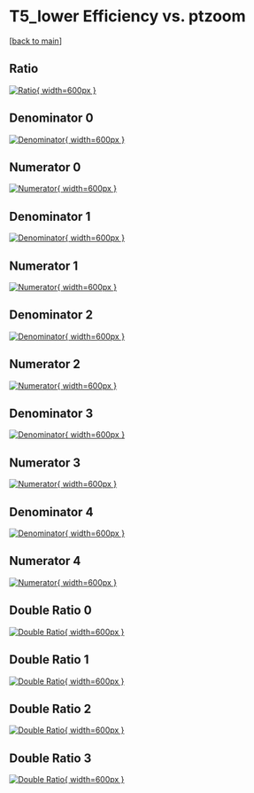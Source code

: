 # T5_lower Efficiency vs. ptzoom

[[back to main](./)]



## Ratio

[![Ratio](../mtv/var/T5_lower_xtr_11_-1_eff_ptzoom.png){ width=600px }](../mtv/var/T5_lower_xtr_11_-1_eff_ptzoom.pdf)

## Denominator 0

[![Denominator](../mtv/den/T5_lower_xtr_11_-1_eff_ptzoom_den0.png){ width=600px }](../mtv/den/T5_lower_xtr_11_-1_eff_ptzoom_den0.pdf)

## Numerator 0

[![Numerator](../mtv/num/T5_lower_xtr_11_-1_eff_ptzoom_num0.png){ width=600px }](../mtv/num/T5_lower_xtr_11_-1_eff_ptzoom_num0.pdf)

## Denominator 1

[![Denominator](../mtv/den/T5_lower_xtr_11_-1_eff_ptzoom_den1.png){ width=600px }](../mtv/den/T5_lower_xtr_11_-1_eff_ptzoom_den1.pdf)

## Numerator 1

[![Numerator](../mtv/num/T5_lower_xtr_11_-1_eff_ptzoom_num1.png){ width=600px }](../mtv/num/T5_lower_xtr_11_-1_eff_ptzoom_num1.pdf)

## Denominator 2

[![Denominator](../mtv/den/T5_lower_xtr_11_-1_eff_ptzoom_den2.png){ width=600px }](../mtv/den/T5_lower_xtr_11_-1_eff_ptzoom_den2.pdf)

## Numerator 2

[![Numerator](../mtv/num/T5_lower_xtr_11_-1_eff_ptzoom_num2.png){ width=600px }](../mtv/num/T5_lower_xtr_11_-1_eff_ptzoom_num2.pdf)

## Denominator 3

[![Denominator](../mtv/den/T5_lower_xtr_11_-1_eff_ptzoom_den3.png){ width=600px }](../mtv/den/T5_lower_xtr_11_-1_eff_ptzoom_den3.pdf)

## Numerator 3

[![Numerator](../mtv/num/T5_lower_xtr_11_-1_eff_ptzoom_num3.png){ width=600px }](../mtv/num/T5_lower_xtr_11_-1_eff_ptzoom_num3.pdf)

## Denominator 4

[![Denominator](../mtv/den/T5_lower_xtr_11_-1_eff_ptzoom_den4.png){ width=600px }](../mtv/den/T5_lower_xtr_11_-1_eff_ptzoom_den4.pdf)

## Numerator 4

[![Numerator](../mtv/num/T5_lower_xtr_11_-1_eff_ptzoom_num4.png){ width=600px }](../mtv/num/T5_lower_xtr_11_-1_eff_ptzoom_num4.pdf)

## Double Ratio 0

[![Double Ratio](../mtv/ratio/T5_lower_xtr_11_-1_eff_ptzoom_ratio0.png){ width=600px }](../mtv/ratio/T5_lower_xtr_11_-1_eff_ptzoom_ratio0.pdf)

## Double Ratio 1

[![Double Ratio](../mtv/ratio/T5_lower_xtr_11_-1_eff_ptzoom_ratio1.png){ width=600px }](../mtv/ratio/T5_lower_xtr_11_-1_eff_ptzoom_ratio1.pdf)

## Double Ratio 2

[![Double Ratio](../mtv/ratio/T5_lower_xtr_11_-1_eff_ptzoom_ratio2.png){ width=600px }](../mtv/ratio/T5_lower_xtr_11_-1_eff_ptzoom_ratio2.pdf)

## Double Ratio 3

[![Double Ratio](../mtv/ratio/T5_lower_xtr_11_-1_eff_ptzoom_ratio3.png){ width=600px }](../mtv/ratio/T5_lower_xtr_11_-1_eff_ptzoom_ratio3.pdf)

